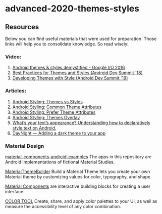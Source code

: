 # advanced-2020-themes-styles

## Resources

Below you can find useful materials that were used for preparation. Those links will help you to consolidate knowledge. So read wisely:


### Video:

1. [Android themes & styles demystified - Google I/O 2016](https://www.youtube.com/watch?v=TIHXGwRTMWI)
2. [Best Practices for Themes and Styles (Android Dev Summit '18)](https://www.youtube.com/watch?v=sNSlDfaNq-0)
3. [Developing Themes with Style (Android Dev Summit '19)](https://www.youtube.com/watch?v=Owkf8DhAOSo)

### Articles:

1. [Android Styling: Themes vs Styles](https://medium.com/androiddevelopers/android-styling-themes-vs-styles-ebe05f917578)
2. [Android Styling: Common Theme Attributes](https://medium.com/androiddevelopers/android-styling-common-theme-attributes-8f7c50c9eaba)
3. [Android Styling: Prefer Theme Attributes](https://medium.com/androiddevelopers/android-styling-prefer-theme-attributes-412caa748774)
4. [Android Styling: Themes Overlay](https://medium.com/androiddevelopers/android-styling-themes-overlay-1ffd57745207)
5. [What’s your text’s appearance? Understanding how to declaratively style text on Android.](https://medium.com/androiddevelopers/whats-your-text-s-appearance-f3a1729192d)
6. [DayNight — Adding a dark theme to your app](https://medium.com/androiddevelopers/appcompat-v23-2-daynight-d10f90c83e94)

### Material Design

[material-components-android-examples](https://github.com/material-components/material-components-android-examples)
The apps in this repository are Android implementations of fictional Material Studies.

[MaterialThemeBuilder](https://github.com/material-components/material-components-android-examples/tree/develop/MaterialThemeBuilder)
Build a Material Theme lets you create your own Material theme by customizing values for color, typography, and shape.

[Material Components](https://material.io/components/) are interactive building blocks for creating a user interface.

[COLOR TOOL](material.io/tools/color)
Create, share, and apply color palettes to your UI, as well as measure the accessibility level of any color combination.

